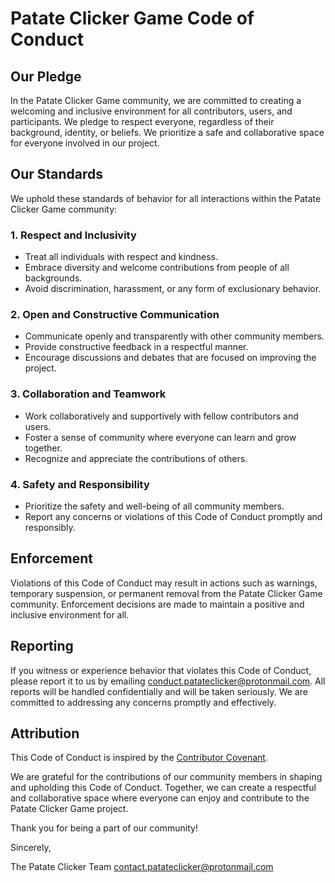 # Patate Clicker Game Code of Conduct

## Our Pledge

In the Patate Clicker Game community, we are committed to creating a welcoming and inclusive environment for all contributors, users, and participants. We pledge to respect everyone, regardless of their background, identity, or beliefs. We prioritize a safe and collaborative space for everyone involved in our project.

## Our Standards

We uphold these standards of behavior for all interactions within the Patate Clicker Game community:

### 1. Respect and Inclusivity

- Treat all individuals with respect and kindness.
- Embrace diversity and welcome contributions from people of all backgrounds.
- Avoid discrimination, harassment, or any form of exclusionary behavior.

### 2. Open and Constructive Communication

- Communicate openly and transparently with other community members.
- Provide constructive feedback in a respectful manner.
- Encourage discussions and debates that are focused on improving the project.

### 3. Collaboration and Teamwork

- Work collaboratively and supportively with fellow contributors and users.
- Foster a sense of community where everyone can learn and grow together.
- Recognize and appreciate the contributions of others.

### 4. Safety and Responsibility

- Prioritize the safety and well-being of all community members.
- Report any concerns or violations of this Code of Conduct promptly and responsibly.

## Enforcement

Violations of this Code of Conduct may result in actions such as warnings, temporary suspension, or permanent removal from the Patate Clicker Game community. Enforcement decisions are made to maintain a positive and inclusive environment for all.

## Reporting

If you witness or experience behavior that violates this Code of Conduct, please report it to us by emailing [conduct.patateclicker@protonmail.com](mailto:conduct.patateclicker@protonmailcom). All reports will be handled confidentially and will be taken seriously. We are committed to addressing any concerns promptly and effectively.

## Attribution

This Code of Conduct is inspired by the [Contributor Covenant](https://www.contributor-covenant.org/version/2/0/code_of_conduct/).

We are grateful for the contributions of our community members in shaping and upholding this Code of Conduct. Together, we can create a respectful and collaborative space where everyone can enjoy and contribute to the Patate Clicker Game project.

Thank you for being a part of our community!

Sincerely,

The Patate Clicker Team
contact.patateclicker@protonmail.com
